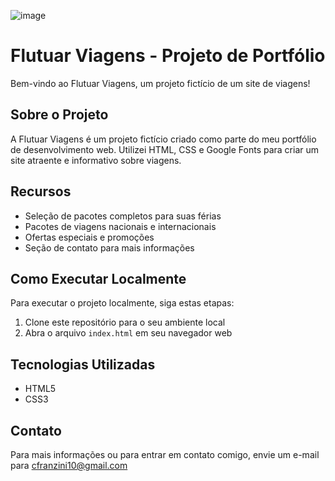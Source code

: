 ![image](https://github.com/camilodf/portfolio-flutuar-viagens/assets/38727814/66523fb3-08d9-4de5-932b-c72127d152e2)

# Flutuar Viagens - Projeto de Portfólio

Bem-vindo ao Flutuar Viagens, um projeto fictício de um site de viagens!
## Sobre o Projeto

A Flutuar Viagens é um projeto fictício criado como parte do meu portfólio de desenvolvimento web. Utilizei HTML, CSS e Google Fonts para criar um site atraente e informativo sobre viagens.

## Recursos

- Seleção de pacotes completos para suas férias
- Pacotes de viagens nacionais e internacionais
- Ofertas especiais e promoções
- Seção de contato para mais informações

## Como Executar Localmente

Para executar o projeto localmente, siga estas etapas:

1. Clone este repositório para o seu ambiente local
2. Abra o arquivo `index.html` em seu navegador web

## Tecnologias Utilizadas

- HTML5
- CSS3

## Contato

Para mais informações ou para entrar em contato comigo, envie um e-mail para cfranzini10@gmail.com
